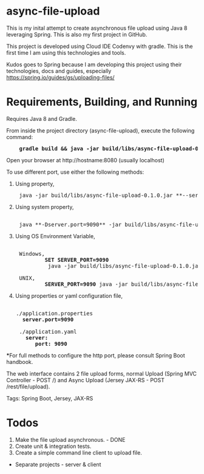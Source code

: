 # async-file-upload
This is my inital attempt to create asynchronous file upload using Java 8 leveraging Spring. This is also my first project in GitHub.

This project is developed using Cloud IDE Codenvy with gradle. This is the first time I am using this technologies and tools.

Kudos goes to Spring because I am developing this project using their technologies, docs and guides, especially https://spring.io/guides/gs/uploading-files/

# Requirements, Building, and Running

Requires Java 8 and Gradle.

From inside the project directory (async-file-upload), execute the following command:
<pre>
    <b>gradle build && java -jar build/libs/async-file-upload-0.1.0.jar</b>
</pre>

Open your browser at http://hostname:8080 (usually localhost)

To use different port, use either the following methods:

1. Using property,
<pre>
    java -jar build/libs/async-file-upload-0.1.0.jar **--server.port=9090**
</pre>
2. Using system property,
<pre>    
    java **-Dserver.port=9090** -jar build/libs/async-file-upload-0.1.0.jar
</pre>
3. Using OS Environment Variable,
<pre>    
    Windows, 
            <b>SET SERVER_PORT=9090</b>
             java -jar build/libs/async-file-upload-0.1.0.jar

    UNIX,    
            <b>SERVER_PORT=9090</b> java -jar build/libs/async-file-upload-0.1.0.jar
</pre>
4. Using properties or yaml configuration file,
<pre>    
   ./application.properties
     <b>server.port=9090</b>
    
    ./application.yaml
      <b>server:
         port: 9090</b>
</pre>

<b>*</b>For full methods to configure the http port, please consult Spring Boot handbook.

The web interface contains 2 file upload forms, normal Upload (Spring MVC Controller - POST /) and Async Upload (Jersey JAX-RS - POST /rest/file/upload). 

Tags: Spring Boot, Jersey, JAX-RS

# Todos
1. Make the file upload asynchronous.                    - DONE
2. Create unit & integration tests.
3. Create a simple command line client to upload file.
  * Separate projects - server & client
